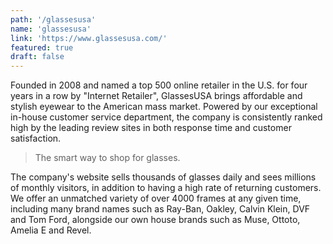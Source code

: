 ```yaml
---
path: '/glassesusa'
name: 'glassesusa'
link: 'https://www.glassesusa.com/'
featured: true
draft: false
---
```


Founded in 2008 and named a top 500
online retailer in the U.S. for four years in a row by
"Internet Retailer", GlassesUSA brings affordable and
stylish eyewear to the American mass market. Powered by
our exceptional in-house customer service department, the
company is consistently ranked high by the leading review
sites in both response time and customer satisfaction.

> The smart way to shop for glasses.

The company's website sells thousands of glasses
daily and sees millions of monthly visitors, in addition to
having a high rate of returning customers. We offer an
unmatched variety of over 4000 frames at any given time,
including many brand names such as Ray-Ban, Oakley,
Calvin Klein, DVF and Tom Ford, alongside our own house
brands such as Muse, Ottoto, Amelia E and Revel.
